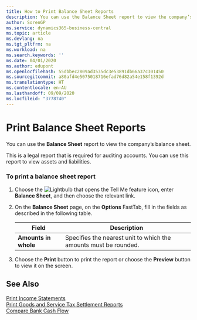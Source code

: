 ```yaml
---
title: How to Print Balance Sheet Reports
description: You can use the Balance Sheet report to view the company’s balance sheet.
author: SorenGP
ms.service: dynamics365-business-central
ms.topic: article
ms.devlang: na
ms.tgt_pltfrm: na
ms.workload: na
ms.search.keywords: ''
ms.date: 04/01/2020
ms.author: edupont
ms.openlocfilehash: 55dbbec2809ad3535dc3e53891db66a37c301450
ms.sourcegitcommit: a80afd4e5075018716efad76d82a54e158f1392d
ms.translationtype: HT
ms.contentlocale: en-AU
ms.lasthandoff: 09/09/2020
ms.locfileid: "3778740"
---
```

# <a name="print-balance-sheet-reports"></a>Print Balance Sheet Reports
You can use the **Balance Sheet** report to view the company’s balance sheet.  

 This is a legal report that is required for auditing accounts. You can use this report to view assets and liabilities.  

### <a name="to-print-a-balance-sheet-report"></a>To print a balance sheet report  

1.  Choose the ![Lightbulb that opens the Tell Me feature](../../media/ui-search/search_small.png "Tell me what you want to do") icon, enter **Balance Sheet**, and then choose the relevant link.  

2.  On the **Balance Sheet** page, on the **Options** FastTab, fill in the fields as described in the following table.  

    |Field|Description|  
    |---------------------------------|---------------------------------------|  
    |**Amounts in whole**|Specifies the nearest unit to which the amounts must be rounded.|  

3.  Choose the **Print** button to print the report or choose the **Preview** button to view it on the screen.  

## <a name="see-also"></a>See Also  
 [Print Income Statements](how-to-print-income-statements.md)   
 [Print Goods and Service Tax Settlement Reports](how-to-print-goods-and-service-tax-settlement-reports.md)   
 [Compare Bank Cash Flow](how-to-compare-bank-cash-flow.md)
